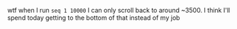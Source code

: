 wtf when I run `seq 1 10000` I can only scroll back to around ~3500. I think I'll spend today getting to the bottom of that instead of my job

